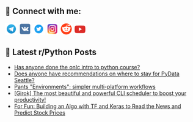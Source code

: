 ## 🔎 Connect with me:
[<img src="https://github.com/bullbesh/bullbesh/blob/main/images/Telegram.png" width="32" height="32" />](https://t.me/bullbesh)
[<img src="https://github.com/bullbesh/bullbesh/blob/main/images/VK.png" width="32" height="32" />](https://vk.com/bullbesh)
[<img src="https://github.com/bullbesh/bullbesh/blob/main/images/Twitter.png" width="32" height="32" />](https://twitter.com/bullbesh1)
[<img src="https://github.com/bullbesh/bullbesh/blob/main/images/Instagram.png" width="32" height="32" />](https://www.instagram.com/bullbesh)
[<img src="https://github.com/bullbesh/bullbesh/blob/main/images/Reddit.png" width="32" height="32" />](https://www.reddit.com/user/bullbesh)
[<img src="https://github.com/bullbesh/bullbesh/blob/main/images/YouTube.png" width="32" height="32" />](https://www.youtube.com/channel/UCtfjRs6uzgq5mfm8S06WTcg)

## 📕 Latest r/Python Posts
<!-- BLOG-POST-LIST:START -->
- [Has anyone done the onlc intro to python course?](https://www.reddit.com/r/Python/comments/124zo2u/has_anyone_done_the_onlc_intro_to_python_course/)
- [Does anyone have recommendations on where to stay for PyData Seattle?](https://www.reddit.com/r/Python/comments/124zl74/does_anyone_have_recommendations_on_where_to_stay/)
- [Pants &quot;Environments&quot;: simpler multi-platform workflows](https://www.reddit.com/r/Python/comments/124yazu/pants_environments_simpler_multiplatform_workflows/)
- [[Girok] The most beautiful and powerful CLI scheduler to boost your productivity!](https://www.reddit.com/r/Python/comments/124xyka/girok_the_most_beautiful_and_powerful_cli/)
- [For Fun: Building an Algo with TF and Keras to Read the News and Predict Stock Prices](https://www.reddit.com/r/Python/comments/124ve2w/for_fun_building_an_algo_with_tf_and_keras_to/)
<!-- BLOG-POST-LIST:END -->
